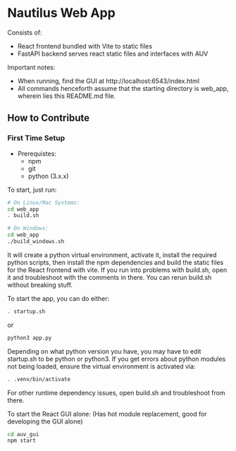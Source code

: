 # Nautilus Web App

Consists of:
* React frontend bundled with Vite to static files
* FastAPI backend serves react static files and interfaces with AUV

Important notes:
* When running, find the GUI at http://localhost:6543/index.html
* All commands henceforth assume that the starting directory is web_app, wherein lies this README.md file.

## How to Contribute 

### First Time Setup

- Prerequistes:
    - npm
    - git
    - python (3.x.x)

To start, just run:
```bash
# On Linux/Mac Systems:
cd web_app
. build.sh

# On Windows:
cd web_app
./build_windows.sh
```
It will create a python virtual environment, activate it, install the required python scripts, then install the npm dependencies and build the static files for the React frontend with vite.
If you run into problems with build.sh, open it and troubleshoot with the comments in there.
You can rerun build.sh without breaking stuff.

To start the app, you can do either:
```bash
. startup.sh
```
or
```bash
python3 app.py
```
Depending on what python version you have, you may have to edit startup.sh to be python or python3.
If you get errors about python modules not being loaded, ensure the virtual environment is activated via:
```bash
. .venv/bin/activate
```
For other runtime dependency issues, open build.sh and troubleshoot from there.

To start the React GUI alone:
(Has hot module replacement, good for developing the GUI alone)
```bash
cd auv_gui
npm start
```